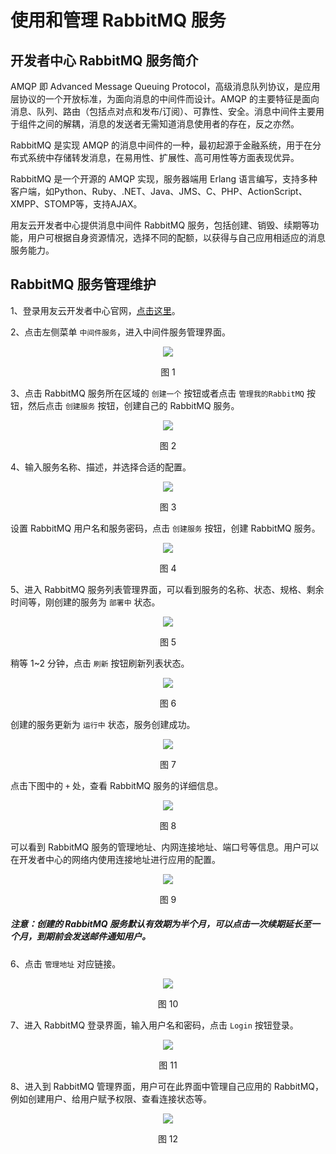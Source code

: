 # 使用和管理 RabbitMQ 服务

## 开发者中心 RabbitMQ 服务简介 

AMQP 即 Advanced Message Queuing Protocol，高级消息队列协议，是应用层协议的一个开放标准，为面向消息的中间件而设计。AMQP 的主要特征是面向消息、队列、路由（包括点对点和发布/订阅）、可靠性、安全。消息中间件主要用于组件之间的解耦，消息的发送者无需知道消息使用者的存在，反之亦然。

RabbitMQ 是实现 AMQP 的消息中间件的一种，最初起源于金融系统，用于在分布式系统中存储转发消息，在易用性、扩展性、高可用性等方面表现优异。

RabbitMQ 是一个开源的 AMQP 实现，服务器端用 Erlang 语言编写，支持多种客户端，如Python、Ruby、.NET、Java、JMS、C、PHP、ActionScript、XMPP、STOMP等，支持AJAX。

用友云开发者中心提供消息中间件 RabbitMQ 服务，包括创建、销毁、续期等功能，用户可根据自身资源情况，选择不同的配额，以获得与自己应用相适应的消息服务能力。

## RabbitMQ 服务管理维护 

1、登录用友云开发者中心官网，[点击这里](https://developer.yonyoucloud.com)。

2、点击左侧菜单 `中间件服务`，进入中间件服务管理界面。
<div align=center>
<img src="../images/middleware.png"/>
</div>
<p align="center">图 1</p>

3、点击 RabbitMQ 服务所在区域的 `创建一个` 按钮或者点击 `管理我的RabbitMQ` 按钮，然后点击 `创建服务` 按钮，创建自己的 RabbitMQ 服务。
<div align=center>
<img src="../images/rabbitmq/rabbitmq_1.png"/>
</div>
<p align="center">图 2</p>

4、输入服务名称、描述，并选择合适的配置。
<div align=center>
<img src="../images/rabbitmq/rabbitmq_2.png"/>
</div>
<p align="center">图 3</p>

设置 RabbitMQ 用户名和服务密码，点击 `创建服务` 按钮，创建 RabbitMQ 服务。
<div align=center>
<img src="../images/rabbitmq/rabbitmq_3.png"/>
</div>
<p align="center">图 4</p>

5、进入 RabbitMQ 服务列表管理界面，可以看到服务的名称、状态、规格、剩余时间等，刚创建的服务为 `部署中` 状态。
<div align=center>
<img src="../images/rabbitmq/rabbitmq_4.png"/>
</div>
<p align="center">图 5</p>

稍等 1~2 分钟，点击 `刷新` 按钮刷新列表状态。
<div align=center>
<img src="../images/rabbitmq/rabbitmq_5.png"/>
</div>
<p align="center">图 6</p>

创建的服务更新为 `运行中` 状态，服务创建成功。
<div align=center>
<img src="../images/rabbitmq/rabbitmq_6.png"/>
</div>
<p align="center">图 7</p>

点击下图中的 `+` 处，查看 RabbitMQ 服务的详细信息。
<div align=center>
<img src="../images/rabbitmq/rabbitmq_7.png"/>
</div>
<p align="center">图 8</p>

可以看到 RabbitMQ 服务的管理地址、内网连接地址、端口号等信息。用户可以在开发者中心的网络内使用连接地址进行应用的配置。
<div align=center>
<img src="../images/rabbitmq/rabbitmq_8.png"/>
</div>
<p align="center">图 9</p>

##### 注意：创建的 RabbitMQ 服务默认有效期为半个月，可以点击一次续期延长至一个月，到期前会发送邮件通知用户。

6、点击 `管理地址` 对应链接。
<div align=center>
<img src="../images/rabbitmq/rabbitmq_9.png"/>
</div>
<p align="center">图 10</p>

7、进入 RabbitMQ 登录界面，输入用户名和密码，点击 `Login` 按钮登录。
<div align=center>
<img src="../images/rabbitmq/rabbitmq_10.png"/>
</div>
<p align="center">图 11</p>

8、进入到 RabbitMQ 管理界面，用户可在此界面中管理自己应用的 RabbitMQ，例如创建用户、给用户赋予权限、查看连接状态等。
<div align=center>
<img src="../images/rabbitmq/rabbitmq_11.png"/>
</div>
<p align="center">图 12</p>